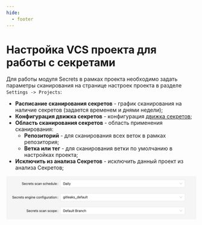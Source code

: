 ```yaml
---
hide:
  - footer
---
```

# Настройка VCS проекта для работы с секретами

Для работы модуля Secrets в рамках проекта необходимо задать параметры сканирования на странице настроек проекта в разделе `Settings -> Projects`:

- **Расписание сканирования секретов** - график сканирования на наличие секретов (задается временем и днями недели);
- **Конфигурация движка секретов** - конфигурация [движка секретов](/secrets/secrets-setup);
- **Область сканирования секретов** - область применения сканирования:
  - **Репозиторий** - для сканирования всех веток в рамках репозитория;
  - **Ветка или тег** - для сканирования ветки по умолчанию в настройках проекта;
- **Исключить из анализа Секретов** - исключить данный проект из анализа Секретов;

![VCS configuration example](/assets/img/secrets/vcs-configuration.png)

